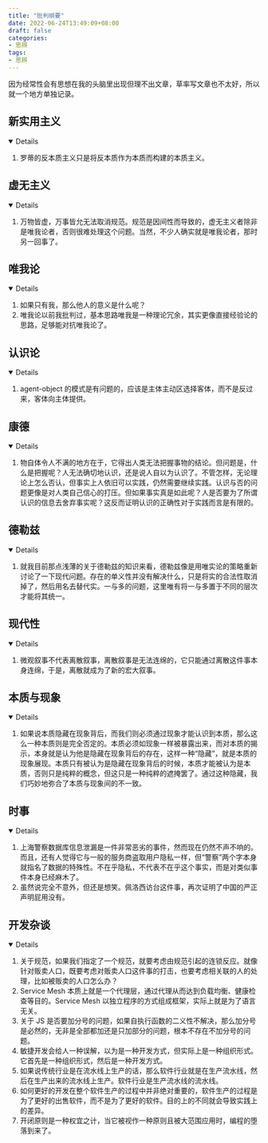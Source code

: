 ```yaml
---
title: "批判纲要"
date: 2022-06-24T13:49:09+08:00
draft: false
categories:
- 思辨
tags:
- 思辨
---
```


因为经常性会有思想在我的头脑里出现但理不出文章，草率写文章也不太好，所以就一个地方单独记录。

## 新实用主义


<details open>

1. 罗蒂的反本质主义只是将反本质作为本质而构建的本质主义。

</details>

## 虚无主义

<details open>

1. 万物皆虚，万事皆允无法取消规范。规范是因间性而导致的，虚无主义者除非是唯我论者，否则很难处理这个问题。当然，不少人确实就是唯我论者，那时另一回事了。

</details>

## 唯我论

<details open>

1. 如果只有我，那么他人的意义是什么呢？
2. 唯我论以前我批判过，基本思路唯我是一种理论冗余，其实更像直接经验论的思路，足够能对抗唯我论了。

</details>

## 认识论

<details open>

1. agent-object 的模式是有问题的，应该是主体主动区选择客体，而不是反过来，客体向主体提供。

</details>

## 康德

<details open>

1. 物自体令人不满的地方在于，它得出人类无法把握事物的结论。但问题是，什么是把握呢？人无法确切地认识，还是说人自以为认识了。不管怎样，无论理论上怎么否认，但事实上人依旧可以实践，仍然需要继续实践。认识与否的问题更像是对人类自己信心的打压。但如果事实真是如此呢？人是否要为了所谓认识的信息去舍弃事实呢？这反而证明认识的正确性对于实践而言是有限的。

</details>

## 德勒兹

<details open="">

1. 就我目前那点浅薄的关于德勒兹的知识来看，德勒兹像是用唯实论的策略重新讨论了一下现代问题。存在的单义性并没有解决什么，只是将实的合法性取消掉了，然后用名去替代实。一与多的问题，这里唯有将一与多置于不同的层次才能将其统一。

</details>

## 现代性

<details open>

1. 微观叙事不代表离散叙事，离散叙事是无法连绵的，它只能通过离散这件事本身连绵，于是，离散就成为了新的宏大叙事。

</details>

## 本质与现象

<details open>

1. 如果说本质隐藏在现象背后，而我们则必须通过现象才能认识到本质，那么这么一种本质则是完全否定的。本质必须如现象一样被暴露出来，而对本质的揭示，本身就是认为他是隐藏在现象背后的存在，这样一种“隐藏”，就是本质的现象展现。本质只有被认为是隐藏在现象背后的时候，本质才能被认为是本质，否则只是纯粹的概念，但这只是一种纯粹的遮掩罢了。通过这种隐藏，我们巧妙地弥合了本质与现象间的不一致。

</details>

## 时事

<details open>

1. 上海警察数据库信息泄漏是一件非常恶劣的事件，然而现在仍然不声不响的。而且，还有人觉得它与一般的服务商盗取用户隐私一样，但“警察”两个字本身就指名了数据的特殊性。不在乎隐私，不代表不在乎这个事实，而是对类似事件本身已经麻木了。
2. 虽然说完全不意外，但还是想笑。佩洛西访台这件事，再次证明了中国的严正声明屁用没有。

</details>

## 开发杂谈

<details open>

1. 关于规范，如果我们指定了一个规范，就要考虑由规范引起的连锁反应。就像针对贩卖人口，既要考虑对贩卖人口这件事的打击，也要考虑相关联的人的处理，比如被贩卖的人口怎么办？
2. Service Mesh 本质上就是一个代理层，通过代理从而达到负载均衡、健康检查等目的。Service Mesh 以独立程序的方式组成框架，实际上就是为了语言无关。
3. 关于 JS 是否要加分号的问题，如果自执行函数的二义性不解决，那么加分号是必然的，无非是全部都加还是只加部分的问题，根本不存在不加分号的问题。
4. 敏捷开发会给人一种误解，以为是一种开发方式，但实际上是一种组织形式。它首先是一种组织形式，然后是一种开发方式。
5. 如果说传统行业是在流水线上生产的话，那么软件行业就是在生产流水线，然后在生产出来的流水线上生产。软件行业是生产流水线的流水线。
6. 如何更好的开发在整个软件生产的过程中并非绝对重要的，软件生产的过程是为了更好的出售软件，而不是为了更好的软件。目的上的不同就会导致实践上的差异。
7. 开闭原则是一种权宜之计，当它被视作一种原则且被大范围应用时，编程的堕落到来了。

</details>

